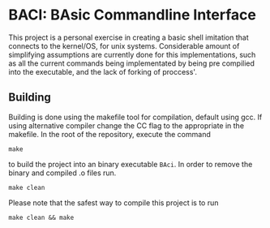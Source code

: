 # BACI: BAsic Commandline Interface

This project is a personal exercise in creating a basic shell imitation that connects to the kernel/OS, for unix systems. Considerable amount of simplifying assumptions are currently done for this implementations, such as all the current commands being implementated by being pre compilied into the executable, and the lack of forking of proccess'.

## Building

Building is done using the makefile tool for compilation, default using gcc. If using alternative compiler change the CC flag to the appropriate in the makefile. In the root of the repository, execute the command 

    make

to build the project into an binary executable `BAci`. In order to remove the binary and compiled .o files run.

    make clean

Please note that the safest way to compile this project is to run 

    make clean && make